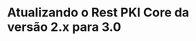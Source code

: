 ﻿# Atualizando o Rest PKI Core da versão 2.x para 3.0

<!-- link to version in English -->
<div data-alt-locales="en-us"></div>
